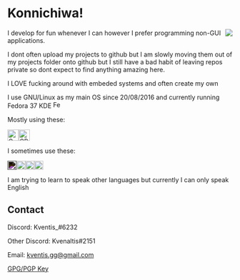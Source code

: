 
# Konnichiwa!

<img align="right" src="https://i.imgur.com/IQQnGTv.gif">

I develop for fun whenever I can however I prefer programming non-GUI applications.

I dont often upload my projects to github but I am slowly moving them out of my projects folder onto github but I still have a bad habit of leaving repos private so dont expect to find anything amazing here. 

I LOVE fucking around with embeded systems and often create my own

I use GNU/Linux as my main OS since 20/08/2016 and currently running Fedora 37 KDE  <img alt="Fedora" src="https://cdn.jsdelivr.net/gh/devicons/devicon/icons/fedora/fedora-original.svg" width=16px/>

Mostly using these:

 <img alt="C" src="https://cdn.jsdelivr.net/gh/devicons/devicon/icons/c/c-original.svg" width=25px /><img alt="CPP" src="https://cdn.jsdelivr.net/gh/devicons/devicon/icons/cplusplus/cplusplus-original.svg" width=25px />

I sometimes use these:

<img alt="Rust" style="filter: invert(100%);" src="https://cdn.jsdelivr.net/gh/devicons/devicon/icons/rust/rust-plain.svg" width=20px/><img alt="Golang" src="https://cdn.jsdelivr.net/gh/devicons/devicon/icons/go/go-original.svg" width=20px /><img alt="Kotlin" src="https://cdn.jsdelivr.net/gh/devicons/devicon/icons/kotlin/kotlin-original.svg" width=20px/><img alt=".NET" src="https://cdn.jsdelivr.net/gh/devicons/devicon/icons/dotnetcore/dotnetcore-original.svg" width=20px/>

I am trying to learn to speak other languages but currently I can only speak English

## Contact

Discord: Kventis_#6232

Other Discord: Kvenaltis#2151

Email: kventis.gg@gmail.com

[GPG/PGP Key](https://pastebin.com/raw/Z1v1HTXB)

